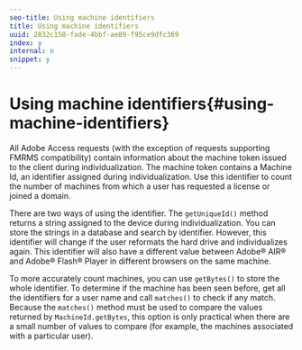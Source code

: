 ```yaml
---
seo-title: Using machine identifiers
title: Using machine identifiers
uuid: 2832c158-fade-4bbf-ae89-f95ce9dfc369
index: y
internal: n
snippet: y
---
```


# Using machine identifiers{#using-machine-identifiers}

All Adobe Access requests (with the exception of requests supporting FMRMS compatibility) contain information about the machine token issued to the client during individualization. The machine token contains a Machine Id, an identifier assigned during individualization. Use this identifier to count the number of machines from which a user has requested a license or joined a domain.

There are two ways of using the identifier. The `getUniqueId()` method returns a string assigned to the device during individualization. You can store the strings in a database and search by identifier. However, this identifier will change if the user reformats the hard drive and individualizes again. This identifier will also have a different value between Adobe® AIR® and Adobe® Flash® Player in different browsers on the same machine.

To more accurately count machines, you can use `getBytes()` to store the whole identifier. To determine if the machine has been seen before, get all the identifiers for a user name and call `matches()` to check if any match. Because the `matches()` method must be used to compare the values returned by `MachineId.getBytes`, this option is only practical when there are a small number of values to compare (for example, the machines associated with a particular user). 
